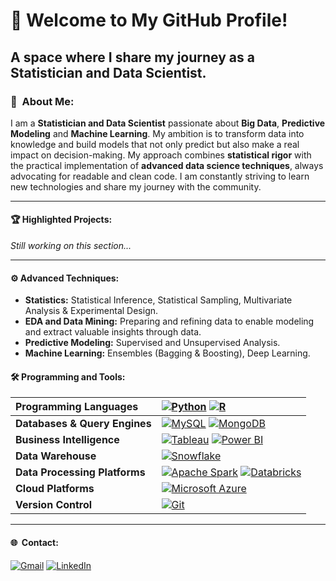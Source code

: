 # 🚀  **Welcome to My GitHub Profile!**
## A space where I share my journey as a Statistician and Data Scientist.

### 👤  About Me:
I am a **Statistician and Data Scientist** passionate about **Big Data**, **Predictive Modeling** and **Machine Learning**. My ambition is to transform data into knowledge and build models that not only predict but also make a real impact on decision-making. My approach combines **statistical rigor** with the practical implementation of **advanced data science techniques**, always advocating for readable and clean code. I am constantly striving to learn new technologies and share my journey with the community.

---

#### 🏆  Highlighted Projects:
_Still working on this section..._

---

#### ⚙️  Advanced Techniques:
- **Statistics:** Statistical Inference, Statistical Sampling, Multivariate Analysis & Experimental Design. 
- **EDA and Data Mining:** Preparing and refining data to enable modeling and extract valuable insights through data.
- **Predictive Modeling:** Supervised and Unsupervised Analysis.
- **Machine Learning:** Ensembles (Bagging & Boosting), Deep Learning.

#### 🛠️  Programming and Tools:
| <div align="left"><strong> Programming Languages | <div align="left"><strong> [![Python](https://img.shields.io/badge/Python-3776AB?logo=python&logoColor=fff)](#) [![R](https://img.shields.io/badge/R-%23276DC3.svg?logo=r&logoColor=white)](#) </strong></div> |
|---|---|
| **Databases & Query Engines** | [![MySQL](https://img.shields.io/badge/MySQL-4479A1?logo=mysql&logoColor=fff)](#) [![MongoDB](https://img.shields.io/badge/MongoDB-%234ea94b.svg?logo=mongodb&logoColor=white)](#) |
| **Business Intelligence** | [![Tableau](https://custom-icon-badges.demolab.com/badge/Tableau-0176D3?logo=tableau&logoColor=fff)](#) [![Power BI](https://custom-icon-badges.demolab.com/badge/Power%20BI-F1C912?logo=power-bi&logoColor=fff)](#) |
| **Data Warehouse** | [![Snowflake](https://img.shields.io/badge/Snowflake-29B5E8?logo=snowflake&logoColor=fff)](#) |
| **Data Processing Platforms** | [![Apache Spark](https://img.shields.io/badge/Apache%20Spark-E25A1C?logo=apachespark&logoColor=fff)](#) [![Databricks](https://img.shields.io/badge/Databricks-FF3621?logo=databricks&logoColor=fff)](#) |
| **Cloud Platforms** | [![Microsoft Azure](https://custom-icon-badges.demolab.com/badge/Microsoft%20Azure-0089D6?logo=msazure&logoColor=white)](#) |
| **Version Control** | [![Git](https://img.shields.io/badge/Git-F05032?logo=git&logoColor=fff)](#) |

---

#### 🌐  Contact:
[![Gmail](https://img.shields.io/badge/Gmail-D14836?logo=gmail&logoColor=white)](mailto:alfonso.ggnz@gmail.com)
[![LinkedIn](https://custom-icon-badges.demolab.com/badge/LinkedIn-0A66C2?logo=linkedin-white&logoColor=fff)](https://www.linkedin.com/in/alfonsoguisado)

